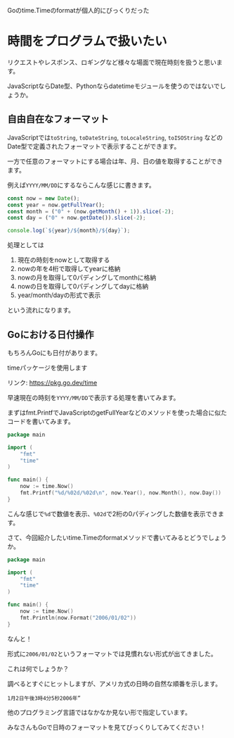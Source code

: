 Goのtime.Timeのformatが個人的にびっくりだった

# 時間をプログラムで扱いたい

リクエストやレスポンス、ロギングなど様々な場面で現在時刻を扱うと思います。

JavaScriptならDate型、Pythonならdatetimeモジュールを使うのではないでしょうか。

## 自由自在なフォーマット

JavaScriptでは`toString`, `toDateString`, `toLocaleString`, `toISOString` などのDate型で定義されたフォーマットで表示することができます。

一方で任意のフォーマットにする場合は年、月、日の値を取得することができます。

例えば`YYYY/MM/DD`にするならこんな感じに書きます。

```javascript
const now = new Date();
const year = now.getFullYear();
const month = ("0" + (now.getMonth() + 1)).slice(-2);
const day = ("0" + now.getDate()).slice(-2);

console.log(`${year}/${month}/${day}`);
```

処理としては

1. 現在の時刻をnowとして取得する
1. nowの年を4桁で取得してyearに格納
1. nowの月を取得して0パディングしてmonthに格納
1. nowの日を取得して0パディングしてdayに格納
1. year/month/dayの形式で表示

という流れになります。

## Goにおける日付操作

もちろんGoにも日付があります。

timeパッケージを使用します

リンク: https://pkg.go.dev/time

早速現在の時刻を`YYYY/MM/DD`で表示する処理を書いてみます。

まずはfmt.PrintfでJavaScriptのgetFullYearなどのメソッドを使った場合に似たコードを書いてみます。

```go
package main

import (
    "fmt"
    "time"
)

func main() {
    now := time.Now()
    fmt.Printf("%d/%02d/%02d\n", now.Year(), now.Month(), now.Day())
}
```

こんな感じで`%d`で数値を表示、`%02d`で2桁の0パディングした数値を表示できます。

さて、今回紹介したいtime.Timeのformatメソッドで書いてみるとどうでしょうか。

```go
package main

import (
    "fmt"
    "time"
)

func main() {
    now := time.Now()
    fmt.Println(now.Format("2006/01/02"))
}
```

なんと！

形式に`2006/01/02`というフォーマットでは見慣れない形式が出てきました。

これは何でしょうか？

調べるとすぐにヒットしますが、アメリカ式の日時の自然な順番を示します。

`1月2日午後3時4分5秒2006年”`

他のプログラミング言語ではなかなか見ない形で指定しています。

みなさんもGoで日時のフォーマットを見てびっくりしてみてください！
